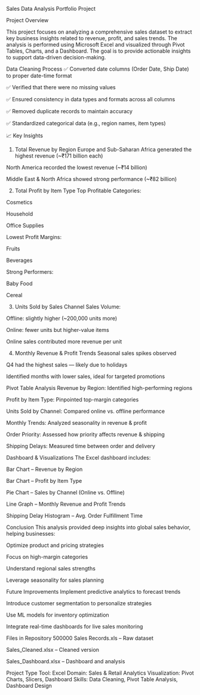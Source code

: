  Sales Data Analysis Portfolio Project
 
 Project Overview

This project focuses on analyzing a comprehensive sales dataset to extract key business insights related to revenue, profit, and sales trends. The analysis is performed using Microsoft Excel and visualized through Pivot Tables, Charts, and a Dashboard. The goal is to provide actionable insights to support data-driven decision-making.

 Data Cleaning Process
✅ Converted date columns (Order Date, Ship Date) to proper date-time format

✅ Verified that there were no missing values

✅ Ensured consistency in data types and formats across all columns

✅ Removed duplicate records to maintain accuracy

✅ Standardized categorical data (e.g., region names, item types)

📈 Key Insights
1.  Total Revenue by Region
Europe and Sub-Saharan Africa generated the highest revenue (~₹171 billion each)

North America recorded the lowest revenue (~₹14 billion)

Middle East & North Africa showed strong performance (~₹82 billion)

2.  Total Profit by Item Type
Top Profitable Categories:

Cosmetics

Household

Office Supplies

Lowest Profit Margins:

Fruits

Beverages

Strong Performers:

Baby Food

Cereal

3.  Units Sold by Sales Channel
Sales Volume:

Offline: slightly higher (~200,000 units more)

Online: fewer units but higher-value items

Online sales contributed more revenue per unit

4.  Monthly Revenue & Profit Trends
Seasonal sales spikes observed

Q4 had the highest sales — likely due to holidays

Identified months with lower sales, ideal for targeted promotions

 Pivot Table Analysis
Revenue by Region: Identified high-performing regions

Profit by Item Type: Pinpointed top-margin categories

Units Sold by Channel: Compared online vs. offline performance

Monthly Trends: Analyzed seasonality in revenue & profit

Order Priority: Assessed how priority affects revenue & shipping

Shipping Delays: Measured time between order and delivery

 Dashboard & Visualizations
The Excel dashboard includes:

 Bar Chart – Revenue by Region

 Bar Chart – Profit by Item Type

 Pie Chart – Sales by Channel (Online vs. Offline)

 Line Graph – Monthly Revenue and Profit Trends

 Shipping Delay Histogram – Avg. Order Fulfillment Time

 Conclusion
This analysis provided deep insights into global sales behavior, helping businesses:

Optimize product and pricing strategies

Focus on high-margin categories

Understand regional sales strengths

Leverage seasonality for sales planning

 Future Improvements
Implement predictive analytics to forecast trends

Introduce customer segmentation to personalize strategies

Use ML models for inventory optimization

Integrate real-time dashboards for live sales monitoring

 Files in Repository
500000 Sales Records.xls – Raw dataset

Sales_Cleaned.xlsx – Cleaned version

Sales_Dashboard.xlsx – Dashboard and analysis

Project Type
Tool: Excel
Domain: Sales & Retail Analytics
Visualization: Pivot Charts, Slicers, Dashboard
Skills: Data Cleaning, Pivot Table Analysis, Dashboard Design

